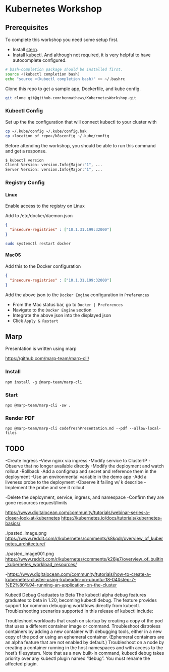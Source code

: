 # Kubernetes Workshop

## Prerequisites

To complete this workshop you need some setup first.

- Install [stern](https://github.com/wercker/stern).
- Install [kubectl](https://kubernetes.io/docs/tasks/tools/install-kubectl/). And although not required, it is very helpful to have autocomplete configured.

``` bash
# bash-completion package should be installed first.
source <(kubectl completion bash) 
echo "source <(kubectl completion bash)" >> ~/.bashrc 
```

Clone this repo to get a sample app, Dockerfile, and kube config.

``` bash
git clone git@github.com:benmathews/KubernetesWorkshop.git
```

### Kubectl Config

Set up the the configuration that will connect kubectl to your cluster with

``` bash
cp ~/.kube/config ~/.kube/config.bak
cp <location of repo>/k8sconfig ~/.kube/config
```

Before attending the workshop, you should be able to run this command and get a response.

``` bash
$ kubectl version
Client Version: version.Info{Major:"1", ...
Server Version: version.Info{Major:"1", ...
```

### Registry Config

#### Linux

Enable access to the registry on Linux

Add to /etc/docker/daemon.json

``` json
{
  "insecure-registries" : ["10.1.31.199:32000"]
}
```

``` bash
sudo systemctl restart docker
```

#### MacOS

Add this to the Docker configuration

``` json
{
  "insecure-registries" : ["10.1.31.199:32000"]
}
```

Add the above json to the `Docker Engine` configuration in `Preferences`

- From the Mac status bar, go to `Docker | Preferences`
- Navigate to the `Docker Engine` section
- Integrate the above json into the displayed json
- Click `Apply & Restart`

## Marp

Presentation is written using marp

https://github.com/marp-team/marp-cli/

### Install

```
npm install -g @marp-team/marp-cli
```
### Start

```
npx @marp-team/marp-cli -sw .
```

### Render PDF

```
npx @marp-team/marp-cli codefreshPresentation.md --pdf --allow-local-files
```

## TODO


 -Create Ingress
	 -View nginx via ingress
 -Modify service to ClusterIP
	 -Observe that no longer available directly
 -Modify the deployment and watch rollout
 -Rollback
 -Add a configmap and secret and reference them in the deployment
 -Use an environmental variable in the demo app
 -Add a liveness probe to the deployment
	 -Observe it failing w/ k describe
	 -Implement the probe and see it rollout

 -Delete  the deployment, service, ingress, and namespace
	 -Confirm they are gone
	resources request/limits


https://www.digitalocean.com/community/tutorials/webinar-series-a-closer-look-at-kubernetes
https://kubernetes.io/docs/tutorials/kubernetes-basics/

./pasted_image.png
https://www.reddit.com/r/kubernetes/comments/k8kqdr/overview_of_kubernetes_architecture/

./pasted_image001.png
https://www.reddit.com/r/kubernetes/comments/k26je7/overview_of_builtin_kubernetes_workload_resources/


 -https://www.digitalocean.com/community/tutorials/how-to-create-a-kubernetes-cluster-using-kubeadm-on-ubuntu-18-04#step-7-%E2%80%94-running-an-application-on-the-cluster

 Kubectl Debug Graduates to Beta
The kubectl alpha debug features graduates to beta in 1.20, becoming kubectl debug. The feature provides support for common debugging workflows directly from kubectl. Troubleshooting scenarios supported in this release of kubectl include:

Troubleshoot workloads that crash on startup by creating a copy of the pod that uses a different container image or command.
Troubleshoot distroless containers by adding a new container with debugging tools, either in a new copy of the pod or using an ephemeral container. (Ephemeral containers are an alpha feature that are not enabled by default.)
Troubleshoot on a node by creating a container running in the host namespaces and with access to the host’s filesystem. Note that as a new built-in command, kubectl debug takes priority over any kubectl plugin named “debug”. You must rename the affected plugin.

